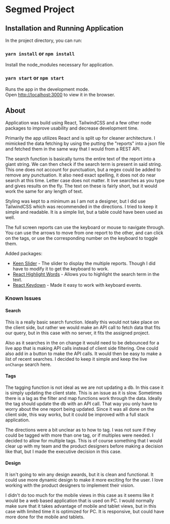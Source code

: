 # Segmed Project

## Installation and Running Application

In the project directory, you can run:

### `yarn install` or `npm install`

Install the node_modules necessary for application.

### `yarn start` or `npm start`

Runs the app in the development mode.<br />
Open [http://localhost:3000](http://localhost:3000) to view it in the browser.

## About

Application was build using React, TailwindCSS and a few other node packages to improve usability and decrease development time.

Primarily the app utilizes React and is split up for cleaner architecture. I mimicked the data fetching by using the putting the "reports" into a json file and fetched them in the same way that I would from a REST API.

The search function is basically turns the entire text of the report into a giant string. We can then check if the search term is present in said string. This one does not account for punctuation, but a regex could be added to remove any punctuation. It also need exact spelling, it does not do near search at this time. Letter case does not matter. It live searches as you type and gives results on the fly.  The text on these is fairly short, but it would work the same for any length of text.

Styling was kept to a minimum as I am not a designer, but I did use TailwindCSS which was recommended in the directions. I tried to keep it simple and readable. It is a simple list, but a table could have been used as well.

The full screen reports can use the keyboard or mouse to navigate through. You can use the arrows to move from one report to the other, and can click on the tags, or use the corresponding number on the keyboard to toggle them.

Added packages:

- [Keen Slider](https://github.com/rcbyr/keen-slider) - The slider to display the multiple reports. Though I did have to modify it to get the keyboard to work.
- [React Highlight Words](https://www.npmjs.com/package/react-highlight-words) - Allows you to highlight the search term in the text.
- [React Keydown](https://github.com/ayrton/react-key-handler) - Made it easy to work with keyboard events.

### Known Issues

#### Search

This is a really basic search function. Ideally this would not take place on the client side, but rather we would make an API call to fetch data that fits our query, but in this case with no server, it fits the assigned project.

Also as it searches in the on change it would need to be debounced for a live app that is making API calls instead of client side filtering. One could also add in a button to make the API calls. It would then be easy to make a list of recent searches. I decided to keep it simple and keep the live `onChange` search here.

#### Tags

The tagging function is not ideal as we are not updating a db. In this case it is simply updating the client state. This is an issue as it is slow. Sometimes there is a lag as the filter and map functions work through the data. Ideally the tag should update the db with an API call. That way you only have to worry about the one report being updated. Since it was all done on the client side, this way works, but it could be improved with a full stack application.

The directions were a bit unclear as to how to tag. I was not sure if they could be tagged with more than one tag, or if multiples were needed. I decided to allow for multiple tags. This is of course something that I would clear up with my team and the product designers before making a decision like that, but I made the executive decision in this case.

#### Design

It isn't going to win any design awards, but it is clean and functional.  It could use more dynamic design to make it more exciting for the user. I love working with the product designers to implement their vision.

I didn't do too much for the mobile views in this case as it seems like it would be a web based application that is used on PC.  I would normally make sure that it takes advantage of mobile and tablet views, but in this case with limited time it is optimized for PC.  It is responsive, but could have more done for the mobile and tablets.
